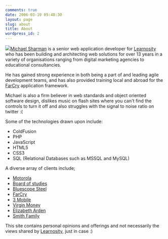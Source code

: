 ```yaml
---
comments: true
date: 2006-03-10 05:48:30
layout: page
slug: about
title: About
wordpress_id: 2
---
```


[![](http://www.chapter31.com/wp-content/uploads/2006/03/selfportrait-300x200.jpeg)](http://www.chapter31.com/wp-content/uploads/2006/03/selfportrait.jpeg)[Michael Sharman](http://www.michaelsharman.com/) is a senior web application developer for [Learnosity](http://www.learnosity.com/) who has been building and architecting web solutions for over 13 years in a variety of organisations ranging from digital marketing agencies to educational consultancies.

He has gained strong experience in both being a part of and leading agile development teams, and has also provided training local and abroad for the [FarCry](http://www.farcrycms.org/) application framework.

Michael is also a firm believer in web standards and object oriented software design, dislikes music on flash sites where you can't find the controls to turn it off and also struggles with the signal to noise ratio on twitter :(

Some of the technologies drawn upon include:
	
  * ColdFusion
  * PHP
  * JavaScript
  * HTML5
  * CSS3
  * SQL (Relational Databases such as MSSQL and MySQL)

A diverse array of clients include;
	
  * [Motorola](http://www.motorola.com/)
  * [Board of studies](http://www.boardofstudies.nsw.edu.au/)
  * [Bluescope Steel](http://www.bluescopesteel.com.au/)
  * [FarCry](http://www.farcrycms.org/)
  * [3 Mobile](http://www.three.com.au/)
  * [Virgin Money](http://www.virginmoney.com.au/)
  * [Elizabeth Arden](http://www.curiousbritneyspears.com.au/)
  * [Smith Family](http://www.smithfamily.com.au/)

This site contains personal opinions and offerings and not necessarily the views shared by [Learnosity](http://www.learnosity.com/), just in case :)
